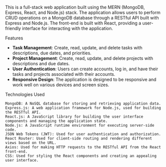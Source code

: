 This is a full-stack web application built using the MERN (MongoDB, Express, React, and Node.js) stack. The application allows users to perform CRUD operations on a MongoDB database through a RESTful API built with Express and Node.js. The front-end is built with React, providing a user-friendly interface for interacting with the application.

Features

- **Task Management**: Create, read, update, and delete tasks with descriptions, due dates, and priorities.
- **Project Management**: Create, read, update, and delete projects with descriptions and due dates.
- **User Authentication**: Users can create accounts, log in, and have their tasks and projects associated with their accounts.
- **Responsive Design**: The application is designed to be responsive and work well on various devices and screen sizes.


Technologies Used

    MongoDB: A NoSQL database for storing and retrieving application data.
    Express.js: A web application framework for Node.js, used for building the RESTful API.
    React.js: A JavaScript library for building the user interface components and managing the application state.
    Node.js: A JavaScript runtime environment for executing server-side code.
    JSON Web Tokens (JWT): Used for user authentication and authorization.
    React Router: Used for client-side routing and rendering different views based on the URL.
    Axios: Used for making HTTP requests to the RESTful API from the React front-end.
    CSS: Used for styling the React components and creating an appealing user interface.


